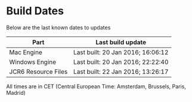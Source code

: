 # Build Dates

Below are the last known dates to updates

Part | Last build update
-----|-----
Mac Engine | Last built: 20 Jan 2016; 16:06:12
Windows Engine | Last built: 20 Jan 2016; 22:22:40
JCR6 Resource Files | Last built: 22 Jan 2016; 13:26:17
All times are in CET (Central European Time: Amsterdam, Brussels, Paris, Madrid)



